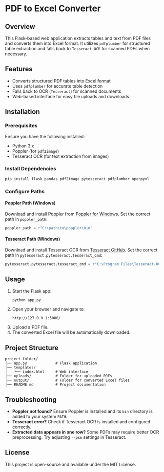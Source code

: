 # PDF to Excel Converter

## Overview
This Flask-based web application extracts tables and text from PDF files and converts them into Excel format. It utilizes `pdfplumber` for structured table extraction and falls back to `Tesseract OCR` for scanned PDFs when necessary.

## Features
- Converts structured PDF tables into Excel format
- Uses `pdfplumber` for accurate table detection
- Falls back to OCR (`Tesseract`) for scanned documents
- Web-based interface for easy file uploads and downloads

## Installation

### Prerequisites
Ensure you have the following installed:
- Python 3.x
- Poppler (for `pdf2image`)
- Tesseract OCR (for text extraction from images)

### Install Dependencies
```sh
pip install flask pandas pdf2image pytesseract pdfplumber openpyxl
```

### Configure Paths
#### Poppler Path (Windows)
Download and install Poppler from [Poppler for Windows](https://blog.alivate.com.au/poppler-windows/). Set the correct path in `poppler_path`:
```python
poppler_path = r"C:\path\to\poppler\bin"
```

#### Tesseract Path (Windows)
Download and install Tesseract OCR from [Tesseract GitHub](https://github.com/UB-Mannheim/tesseract/wiki). Set the correct path in `pytesseract.pytesseract.tesseract_cmd`:
```python
pytesseract.pytesseract.tesseract_cmd = r"C:\Program Files\Tesseract-OCR\tesseract.exe"
```

## Usage
1. Start the Flask app:
   ```sh
   python app.py
   ```
2. Open your browser and navigate to:
   ```
   http://127.0.0.1:5000/
   ```
3. Upload a PDF file.
4. The converted Excel file will be automatically downloaded.

## Project Structure
```
project-folder/
│── app.py             # Flask application
│── templates/
│   └── index.html     # Web interface
│── uploads/           # Folder for uploaded PDFs
│── output/            # Folder for converted Excel files
│── README.md          # Project documentation
```

## Troubleshooting
- **Poppler not found?** Ensure Poppler is installed and its `bin` directory is added to your system `PATH`.
- **Tesseract error?** Check if Tesseract OCR is installed and configured correctly.
- **Extracted data appears in one row?** Some PDFs may require better OCR preprocessing. Try adjusting `--psm` settings in Tesseract.

## License
This project is open-source and available under the MIT License.

